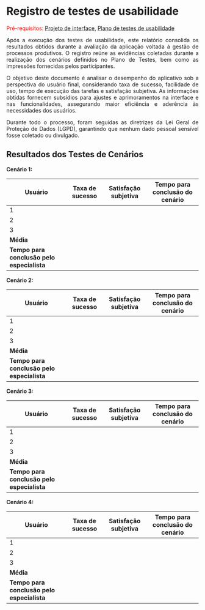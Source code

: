 # Registro de testes de usabilidade

<span style="color:red">Pré-requisitos: <a href="04-Projeto-interface.md"> Projeto de interface</a></span>, <a href="09-Plano-testes-usabilidade.md"> Plano de testes de usabilidade</a>

<p align="justify">Após a execução dos testes de usabilidade, este relatório consolida os resultados obtidos durante a avaliação da aplicação voltada à gestão de processos produtivos. O registro reúne as evidências coletadas durante a realização dos cenários definidos no Plano de Testes, bem como as impressões fornecidas pelos participantes.</p>
<p align="justify">O objetivo deste documento é analisar o desempenho do aplicativo sob a perspectiva do usuário final, considerando taxa de sucesso, facilidade de uso, tempo de execução das tarefas e satisfação subjetiva. As informações obtidas fornecem subsídios para ajustes e aprimoramentos na interface e nas funcionalidades, assegurando maior eficiência e aderência às necessidades dos usuários.</p>
<p align="justify">Durante todo o processo, foram seguidas as diretrizes da Lei Geral de Proteção de Dados (LGPD), garantindo que nenhum dado pessoal sensível fosse coletado ou divulgado.</p>


## Resultados dos Testes de Cenários

**Cenário 1:** 

|                    Usuário                 | Taxa de sucesso | Satisfação subjetiva | Tempo para conclusão do cenário |
|--------------------------------------------|-----------------|----------------------|---------------------------------|
| 1                                          |                 |                      |                                 |
| 2                                          |                 |                      |                                 |
| 3                                          |                 |                      |                                 |
| **Média**                                  |                 |                      |                                 |
| **Tempo para conclusão pelo especialista** |                 |                      | 	                              |




**Cenário 2:** 

|                    Usuário                 | Taxa de sucesso | Satisfação subjetiva | Tempo para conclusão do cenário |
|--------------------------------------------|-----------------|----------------------|---------------------------------|
| 1                                          |                 |                      |                                 |
| 2                                          |                 |                      |                                 |
| 3                                          |                 |                      |                                 |
| **Média**                                  |                 |                      |                                 |
| **Tempo para conclusão pelo especialista** |                 |                      | 	                              |



**Cenário 3:** 

|                    Usuário                 | Taxa de sucesso | Satisfação subjetiva | Tempo para conclusão do cenário |
|--------------------------------------------|-----------------|----------------------|---------------------------------|
| 1                                          |                 |                      |                                 |
| 2                                          |                 |                      |                                 |
| 3                                          |                 |                      |                                 |
| **Média**                                  |                 |                      |                                 |
| **Tempo para conclusão pelo especialista** |                 |                      | 	                              |



**Cenário 4:** 

|                    Usuário                 | Taxa de sucesso | Satisfação subjetiva | Tempo para conclusão do cenário |
|--------------------------------------------|-----------------|----------------------|---------------------------------|
| 1                                          |                 |                      |                                 |
| 2                                          |                 |                      |                                 |
| 3                                          |                 |                      |                                 |
| **Média**                                  |                 |                      |                                 |
| **Tempo para conclusão pelo especialista** |                 |                      | 	                              |






























<p align="justify"></p>
